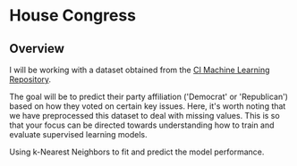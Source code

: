 # House Congress 
## Overview
I will be working with a dataset obtained from the [CI Machine Learning Repository](https://archive.ics.uci.edu/ml/datasets/Congressional+Voting+Records).

The goal will be to predict their party affiliation ('Democrat' or 'Republican') based on how they voted on certain key issues. Here, it's worth noting that we have preprocessed this dataset to deal with missing values. This is so that your focus can be directed towards understanding how to train and evaluate supervised learning models.

Using k-Nearest Neighbors to fit and predict the model performance.
